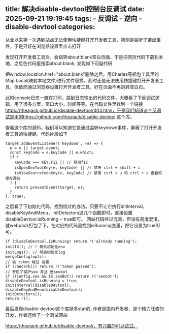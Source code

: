 title: 解决disable-devtool控制台反调试
date: 2025-09-21 19:19:45
tags:
    - 反调试
    - 逆向
    - disable-devtool
categories:
---
从业以来第一次遇到站点无法使用快捷键打开开发者工具，猜测是监听了键盘事件，于是只好在浏览器设置里点击打开

发现打开开发者工具后，会跳转about:blank空白页面，于是把网页代码下载到本地，之后在代码里搜索about:blank, 发现如下可疑代码

把window.location.href="about:blank"删除之后，用Charles等抓包工具里的Map Local(映射本地文件)进行文件替换。此时还是无法使用快捷键打开开发者工具，但依然通过浏览器设置打开开发者工具，好在页面不再跳转空白页。


此时console日志一直在打印，跳到日志输出的代码文件，大概看了下反调试逻辑，用了很多方案，窗口大小，时间等等。在代码文件里找到一个链接 https://theajack.github.io/disable-devtool/404.html，于是我们知道这个反调试是用的https://github.com/theajack/disable-devtool 这个库。

查看这个库的源码，我们可以知道它是通过监听keydown事件，屏蔽了打开开发者工具的快捷键。代码片段如下

```
target.addEventListener('keydown', (e) => {
  e = e || target.event;
  const keyCode = e.keyCode || e.which;
  if (
    keyCode === KEY.F12 || // 禁用f12
    isOpenDevToolKey(e, keyCode) || // 禁用 ctrl + shift + i
    isViewSourceCodeKey(e, keyCode) // 禁用 ctrl + u 和 ctrl + s 查看和保存源码
  ) {
    return preventEvent(target, e);
  }
}, true);
```

之后看了下初始化代码，找到绕过的办法。只要不让它执行initInterval，disableKeyAndMenu，initDetectors这几个函数即可，直接设置disableDevtool.isRunning = true即可。 网站代码经过混淆，但没有高度混淆，就webpack打包了下，在对应的代码里找到isRunning变量，把它设置为true即可。

```
if (disableDevtool.isRunning) return r('already running');
initIS(); // ! 首先初始化env
initLogs(); // 然后初始化log
mergeConfig(opts);
// 被 token 绕过 或者
if (checkTk()) return r('token passed');
// 开启了保护seo 并且 是seobot
if ((config.seo && IS.seoBot)) return r('seobot');
disableDevtool.isRunning = true;
initInterval(disableDevtool);
disableKeyAndMenu(disableDevtool);
initDetectors();
return r();
```

最后发现disable-devtool这个库挺多star的, 作者是国内开发者，是个精力旺盛的开发，作者还给了一个测试网站

https://theajack.github.io/disable-devtool/，有兴趣的可以试试。
